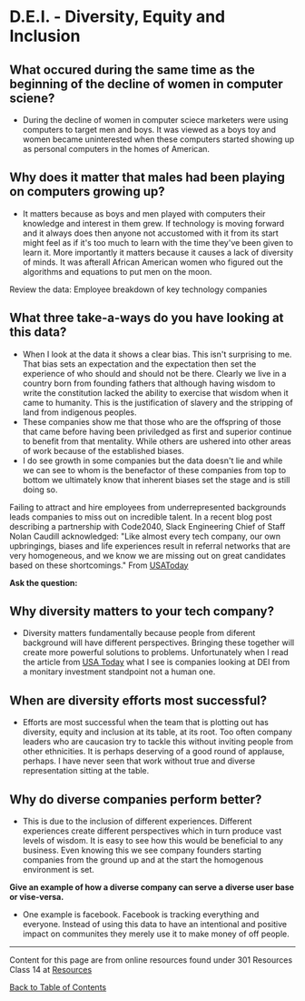 # D.E.I. - Diversity, Equity and Inclusion

## What occured during the same time as the beginning of the decline of women in computer sciene?

- During the decline of women in computer sciece marketers were using computers to target men and boys. It was viewed as a boys toy and women became uninterested when these computers started showing up as personal computers in the homes of American. 

## Why does it matter that males had been playing on computers growing up?

- It matters because as boys and men played with computers their knowledge and interest in them grew. If technology is moving forward and it always does then anyone not accustomed with it from its start might feel as if it's too much to learn with the time they've been given to learn it. More importantly it matters because it causes a lack of diversity of minds. It was afterall African American women who figured out the algorithms and equations to put men on the moon.


Review the data: Employee breakdown of key technology companies

## What three take-a-ways do you have looking at this data?

- When I look at the data it shows a clear bias. This isn't surprising to me. That bias sets an expectation and the expectation then set the experience of who should and should not be there. Clearly we live in a country born from founding fathers that although having wisdom to write the constitution lacked the ability to exercise that wisdom when it came to humanity. This is the justification of slavery and the stripping of land from indigenous peoples.
- These companies show me that those who are the offspring of those that came before having been priviledged as first and superior continue to benefit from that mentality. While others are ushered into other areas of work because of the established biases.
- I do see growth in some companies but the data doesn't lie and while we can see to whom is the benefactor of these companies from top to bottom we ultimately know that inherent biases set the stage and is still doing so.

Failing to attract and hire employees from underrepresented backgrounds leads companies to miss out on incredible talent. In a recent blog post describing a partnership with Code2040, Slack Engineering Chief of Staff Nolan Caudill acknowledged: "Like almost every tech company, our own upbringings, biases and life experiences result in referral networks that are very homogeneous, and we know we are missing out on great candidates based on these shortcomings." From [USAToday](/https://www.usatoday.com/story/tech/columnist/2015/07/21/why-diversity-matters-your-tech-company/30419871/)

**Ask the question:**

## Why diversity matters to your tech company?

- Diversity matters fundamentally because people from diferent background will have different perspectives. Bringing these together will create more powerful solutions to problems. Unfortunately when I read the article from [USA Today](/https://www.usatoday.com/story/tech/columnist/2015/07/21/why-diversity-matters-your-tech-company/30419871/) what I see is companies looking at DEI from a monitary investment standpoint not a human one. 

## When are diversity efforts most successful?

- Efforts are most successful when the team that is plotting out has diversity, equity and inclusion at its table, at its root. Too often company leaders who are caucasion try to tackle this without inviting people from other ethnicities. It is perhaps deserving of a good round of applause, perhaps. I have never seen that work without true and diverse representation sitting at the table. 

## Why do diverse companies perform better?

- This is due to the inclusion of different experiences. Different experiences create different perspectives which in turn produce vast levels of wisdom. It is easy to see how this would be beneficial to any business. Even knowing this we see company founders starting companies from the ground up and at the start the homogenous environment is set. 

**Give an example of how a diverse company can serve a diverse user base or vise-versa.**

- One example is facebook. Facebook is tracking everything and everyone. Instead of using this data to have an intentional and positive impact on communites they merely use it to make money of off people.

-----------------------------------------------------------
Content for this page are from online resources found under 301 Resources Class 14 at [Resources](/Resources.md)

[Back to Table of Contents](/README.md)